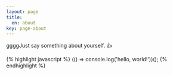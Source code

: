 ```yaml
---
layout: page
title:
  en: about
key: page-about
---
```


ggggJust say something about yourself. :+1:

{% highlight javascript %}
  (() => console.log('hello, world!'))();
{% endhighlight %}
